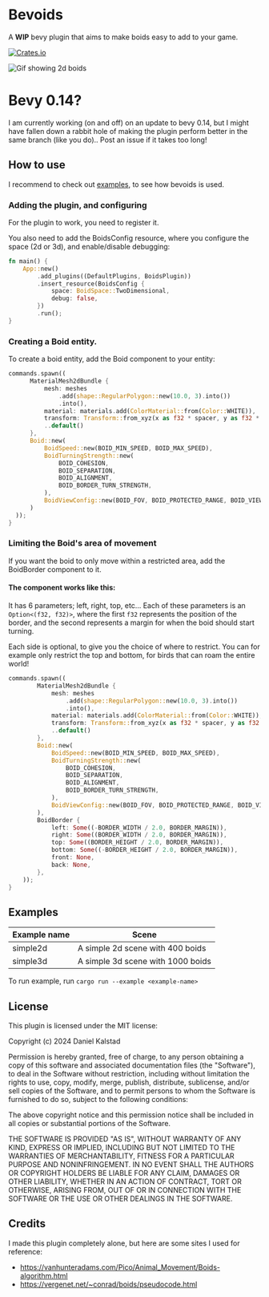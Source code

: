 # Bevoids
A **WIP** bevy plugin that aims to make boids easy to add to your game.

[![Crates.io](https://img.shields.io/crates/v/bevoids)](https://crates.io/crates/bevoids)

![Gif showing 2d boids](gifs/2d_boids.gif)

# Bevy 0.14?
I am currently working (on and off) on an update to bevy 0.14, but I might have fallen down a rabbit hole of making the plugin perform better in the same branch (like you do).. Post an issue if it takes too long! 

## How to use
I recommend to check out [examples](examples), to see how bevoids is used.

### Adding the plugin, and configuring
For the plugin to work, you need to register it.

You also need to add the BoidsConfig resource, where you configure the space (2d or 3d), and enable/disable debugging:

```rust
fn main() {
    App::new()
        .add_plugins((DefaultPlugins, BoidsPlugin))
        .insert_resource(BoidsConfig {
            space: BoidSpace::TwoDimensional,
            debug: false,
        })
        .run();
}
```

### Creating a Boid entity.
To create a boid entity, add the Boid component to your entity:

```rust
commands.spawn((
      MaterialMesh2dBundle {
          mesh: meshes
              .add(shape::RegularPolygon::new(10.0, 3).into())
              .into(),
          material: materials.add(ColorMaterial::from(Color::WHITE)),
          transform: Transform::from_xyz(x as f32 * spacer, y as f32 * spacer, 0.0),
          ..default()
      },
      Boid::new(
          BoidSpeed::new(BOID_MIN_SPEED, BOID_MAX_SPEED),
          BoidTurningStrength::new(
              BOID_COHESION,
              BOID_SEPARATION,
              BOID_ALIGNMENT,
              BOID_BORDER_TURN_STRENGTH,
          ),
          BoidViewConfig::new(BOID_FOV, BOID_PROTECTED_RANGE, BOID_VIEW_RANGE),
      )
  ));
}
```

### Limiting the Boid's area of movement
If you want the boid to only move within a restricted area, add the BoidBorder component to it.

#### The component works like this:
It has 6 parameters; left, right, top, etc... Each of these parameters is an `Option<(f32, f32)>`, 
where the first `f32` represents the position of the border, and the second represents a margin for when the boid should start turning.

Each side is optional, to give you the choice of where to restrict.
You can for example only restrict the top and bottom, for birds that can roam the entire world!

```rust
commands.spawn((
        MaterialMesh2dBundle {
            mesh: meshes
                .add(shape::RegularPolygon::new(10.0, 3).into())
                .into(),
            material: materials.add(ColorMaterial::from(Color::WHITE)),
            transform: Transform::from_xyz(x as f32 * spacer, y as f32 * spacer, 0.0),
            ..default()
        },
        Boid::new(
            BoidSpeed::new(BOID_MIN_SPEED, BOID_MAX_SPEED),
            BoidTurningStrength::new(
                BOID_COHESION,
                BOID_SEPARATION,
                BOID_ALIGNMENT,
                BOID_BORDER_TURN_STRENGTH,
            ),
            BoidViewConfig::new(BOID_FOV, BOID_PROTECTED_RANGE, BOID_VIEW_RANGE),
        ),
        BoidBorder {
            left: Some((-BORDER_WIDTH / 2.0, BORDER_MARGIN)),
            right: Some((BORDER_WIDTH / 2.0, BORDER_MARGIN)),
            top: Some((BORDER_HEIGHT / 2.0, BORDER_MARGIN)),
            bottom: Some((-BORDER_HEIGHT / 2.0, BORDER_MARGIN)),
            front: None,
            back: None,
        },
    ));
}
```

## Examples

| Example name | Scene                             |
|--------------|-----------------------------------|
| simple2d     | A simple 2d scene with 400 boids  |
| simple3d     | A simple 3d scene with 1000 boids |

To run example, run `cargo run --example <example-name>`

## License
This plugin is licensed under the MIT license:

Copyright (c) 2024 Daniel Kalstad

Permission is hereby granted, free of charge, to any person obtaining a copy
of this software and associated documentation files (the "Software"), to deal
in the Software without restriction, including without limitation the rights
to use, copy, modify, merge, publish, distribute, sublicense, and/or sell
copies of the Software, and to permit persons to whom the Software is
furnished to do so, subject to the following conditions:

The above copyright notice and this permission notice shall be included in all
copies or substantial portions of the Software.

THE SOFTWARE IS PROVIDED "AS IS", WITHOUT WARRANTY OF ANY KIND, EXPRESS OR
IMPLIED, INCLUDING BUT NOT LIMITED TO THE WARRANTIES OF MERCHANTABILITY,
FITNESS FOR A PARTICULAR PURPOSE AND NONINFRINGEMENT. IN NO EVENT SHALL THE
AUTHORS OR COPYRIGHT HOLDERS BE LIABLE FOR ANY CLAIM, DAMAGES OR OTHER
LIABILITY, WHETHER IN AN ACTION OF CONTRACT, TORT OR OTHERWISE, ARISING FROM,
OUT OF OR IN CONNECTION WITH THE SOFTWARE OR THE USE OR OTHER DEALINGS IN THE
SOFTWARE.

## Credits

I made this plugin completely alone, but here are some sites I used for reference:
- https://vanhunteradams.com/Pico/Animal_Movement/Boids-algorithm.html
- https://vergenet.net/~conrad/boids/pseudocode.html
